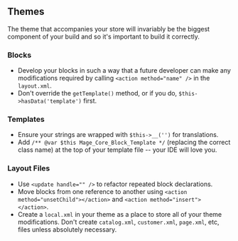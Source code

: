 ## Themes

The theme that accompanies your store will invariably be the biggest component of your build and so it's important to build it correctly.

### Blocks

* Develop your blocks in such a way that a future developer can make any modifications required by calling `<action method="name" />` in the `layout.xml`.
* Don't override the `getTemplate()` method, or if you do, `$this->hasData('template')` first.

### Templates

* Ensure your strings are wrapped with `$this->__('')` for translations.
* Add `/** @var $this Mage_Core_Block_Template */` (replacing the correct class name) at the top of your template file -- your IDE will love you.

### Layout Files

* Use `<update handle="" />` to refactor repeated block declarations.
* Move blocks from one reference to another using `<action method="unsetChild"></action>` and `<action method="insert"></action>`.
* Create a `local.xml` in your theme as a place to store all of your theme modifications.  Don't create `catalog.xml`, `customer.xml`, `page.xml`, etc, files unless absolutely necessary.